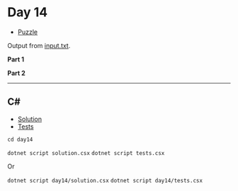 # Day 14

- [Puzzle](PUZZLE.md)

Output from [input.txt](input.txt).
<!-- Output from [input.txt](day14/input.txt). -->

**Part 1**

> 

**Part 2**

> 

---

## C\#

- [Solution](solution.csx)
- [Tests](tests.csx)

`cd day14`

`dotnet script solution.csx`
`dotnet script tests.csx`

Or

`dotnet script day14/solution.csx`
`dotnet script day14/tests.csx`

